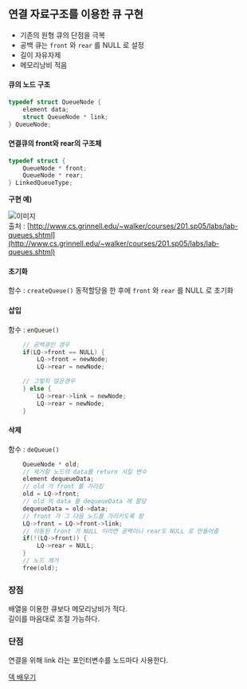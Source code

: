## 연결 자료구조를 이용한 큐 구현

- 기존의 원형 큐의 단점을 극복
- 공백 큐는 `front` 와 `rear` 를 NULL 로 설정
- 길이 자유자제
- 메모리낭비 적음


#### 큐의 노드 구조
``` c
typedef struct QueueNode {
    element data;
    struct QueueNode * link;
} QueueNode;
```

#### 연결큐의 front와 rear의 구조체
``` c
typedef struct {
    QueueNode * front;
    QueueNode * rear;
} LinkedQueueType;
```


**구현 예)**

![이미지](http://www.cs.grinnell.edu/~walker/courses/201.sp05/labs/queues1.gif)  
출처 : [http://www.cs.grinnell.edu/~walker/courses/201.sp05/labs/lab-queues.shtml](http://www.cs.grinnell.edu/~walker/courses/201.sp05/labs/lab-queues.shtml)

#### 초기화
함수 : `createQueue()`
동적할당을 한 후에 `front` 와 `rear` 를 NULL 로 초기화


#### 삽입
함수 : `enQueue()`  
``` c
    // 공백큐인 경우
    if(LQ->front == NULL) {
        LQ->front = newNode;
        LQ->rear = newNode;

    // 그렇지 않은경우
    } else {
        LQ->rear->link = newNode;
        LQ->rear = newNode;
    }
```

#### 삭제
함수 : `deQueue()`  
```c
    QueueNode * old;
    // 제거할 노드의 data를 return 시킬 변수
    element dequeueData;
    // old 가 front 를 가리킴
    old = LQ->front;
    // old 의 data 를 dequeueData 에 할당
    dequeueData = old->data;
    // front 가 그 다음 노드를 가리키도록 함
    LQ->front = LQ->front->link;
    // 이동된 front 가 NULL 이라면 공백이니 rear도 NULL 로 만들어줌
    if(!(LQ->front)) {
        LQ->rear = NULL;
    }
    // 노드 제거
    free(old);
```


### 장점
배열을 이용한 큐보다 메모리낭비가 적다.  
길이를 마음대로 조절 가능하다.

### 단점
연결을 위해 link 라는 포인터변수를 노드마다 사용한다.


[덱 배우기](https://github.com/heecheolman/TIL/tree/master/dataStructure/Queue/Dequeue)
